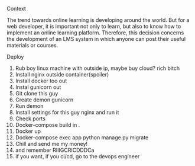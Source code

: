 Context

The trend towards online learning is developing around the world. But for a web developer, it is important not only to learn, but also to know how to implement an online learning platform. Therefore, this decision concerns the development of an LMS system in which anyone can post their useful materials or courses.

Deploy

1) Rub boy linux machine with outside ip, maybe buy cloud? rich bitch
2) Install nginx outside container(spoiler)
3) Install docker too out
4) Instal gunicorn out
5) Git clone this guy
6) Create demon gunicorn
7) Run demon
8) Install settings for this guy nginx and run it
9) Check ports
10) Docker-compose build in .
11) Docker up
12) Docker-compose exec app python manage.py migrate
13) Chill and send me my money!
14) and remember RIIIGCRICDDDCa
15) if you want, if you ci/cd, go to the devops engineer
